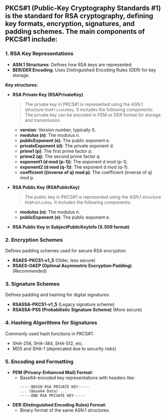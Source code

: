 ## PKCS#1 (Public-Key Cryptography Standards #1) is the standard for RSA cryptography, defining key formats, encryption, signatures, and padding schemes. The main components of PKCS#1 include:

### 1. **RSA Key Representations**
   - **ASN.1 Structures**: Defines how RSA keys are represented.
   - **BER/DER Encoding**: Uses Distinguished Encoding Rules (DER) for key storage.

   **Key structures:**
   - **RSA Private Key (RSAPrivateKey)**
     > The private key in PKCS#1 is represented using the ASN.1 structure `RSAPrivateKey`. It includes the following components: <br>
       The private key can be encoded in PEM or DER format for storage and transmission.
        + **version**: Version number, typically 0.
        + **modulus (n)**: The modulus n.
        + **publicExponent (e)**: The public exponent e.
        + **privateExponent (d)**: The private exponent d.
        + **prime1 (p)**: The first prime factor p.
        + **prime2 (q)**: The second prime factor q.
        + **exponent1 (d mod (p-1))**: The exponent d mod (p-1).
        + **exponent2 (d mod (q-1))**: The exponent d mod (q-1).
        + **coefficient ((inverse of q) mod p)**: The coefficient (inverse of q) mod p.

   - **RSA Public Key (RSAPublicKey)**
     > The public key in PKCS#1 is represented using the ASN.1 structure `RSAPublicKey`. It includes the following components: <br>
        + **modulus (n)**: The modulus n.
        + **publicExponent (e)**: The public exponent e.

   - **RSA Public Key in SubjectPublicKeyInfo (X.509 format)**


### 2. **Encryption Schemes**
   Defines padding schemes used for secure RSA encryption.
   - **RSAES-PKCS1-v1_5** (Older, less secure)
   - **RSAES-OAEP (Optimal Asymmetric Encryption Padding)** (Recommended)

### 3. **Signature Schemes**
   Defines padding and hashing for digital signatures.
   - **RSASSA-PKCS1-v1_5** (Legacy signature scheme)
   - **RSASSA-PSS (Probabilistic Signature Scheme)** (More secure)

### 4. **Hashing Algorithms for Signatures**
   Commonly used hash functions in PKCS#1:
   - SHA-256, SHA-384, SHA-512, etc.
   - MD5 and SHA-1 (deprecated due to security risks)

### 5. **Encoding and Formatting**
   - **PEM (Privacy-Enhanced Mail) Format**:
     - Base64-encoded key representations with headers like:
       ```
       -----BEGIN RSA PRIVATE KEY-----
       ... (Base64 Data) ...
       -----END RSA PRIVATE KEY-----
       ```
   - **DER (Distinguished Encoding Rules) Format**:
     - Binary format of the same ASN.1 structures.
